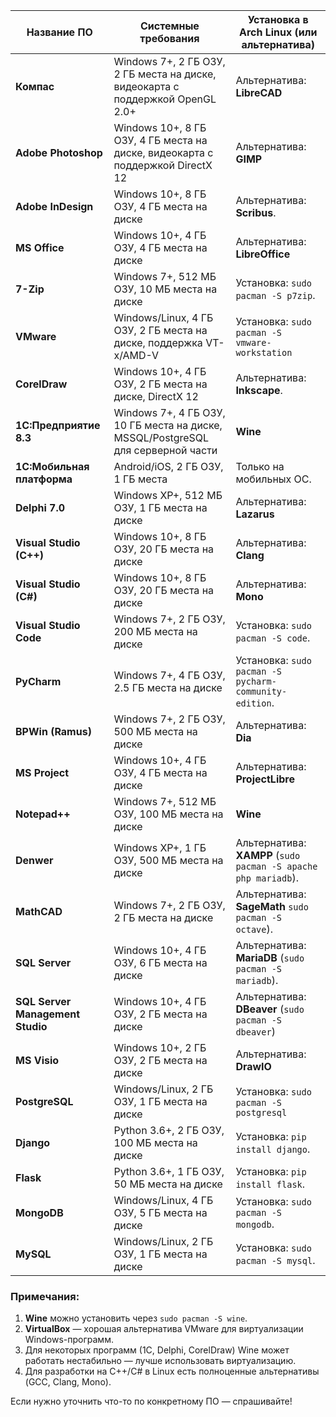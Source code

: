 
| Название ПО                      | Системные требования                                                             | Установка в Arch Linux (или альтернатива)                      |
| -------------------------------- | -------------------------------------------------------------------------------- | -------------------------------------------------------------- |
| **Компас**                       | Windows 7+, 2 ГБ ОЗУ, 2 ГБ места на диске, видеокарта с поддержкой OpenGL 2.0+   | Альтернатива: **LibreCAD**                                     |
| **Adobe Photoshop**              | Windows 10+, 8 ГБ ОЗУ, 4 ГБ места на диске, видеокарта с поддержкой DirectX 12   | Альтернатива: **GIMP**                                         |
| **Adobe InDesign**               | Windows 10+, 8 ГБ ОЗУ, 4 ГБ места на диске                                       | Альтернатива: **Scribus**.                                     |
| **MS Office**                    | Windows 10+, 4 ГБ ОЗУ, 4 ГБ места на диске                                       | Альтернатива: **LibreOffice**                                  |
| **7-Zip**                        | Windows 7+, 512 МБ ОЗУ, 10 МБ места на диске                                     | Установка: `sudo pacman -S p7zip`.                             |
| **VMware**                       | Windows/Linux, 4 ГБ ОЗУ, 2 ГБ места на диске, поддержка VT-x/AMD-V               | Установка: `sudo pacman -S vmware-workstation`                 |
| **CorelDraw**                    | Windows 10+, 4 ГБ ОЗУ, 2 ГБ места на диске, DirectX 12                           | Альтернатива: **Inkscape**.                                    |
| **1С:Предприятие 8.3**           | Windows 7+, 4 ГБ ОЗУ, 10 ГБ места на диске, MSSQL/PostgreSQL для серверной части | **Wine**                                                       |
| **1С:Мобильная платформа**       | Android/iOS, 2 ГБ ОЗУ, 1 ГБ места                                                | Только на мобильных ОС.                                        |
| **Delphi 7.0**                   | Windows XP+, 512 МБ ОЗУ, 1 ГБ места на диске                                     | Альтернатива: **Lazarus**                                      |
| **Visual Studio (C++)**          | Windows 10+, 8 ГБ ОЗУ, 20 ГБ места на диске                                      | Альтернатива:  **Clang**                                       |
| **Visual Studio (C#)**           | Windows 10+, 8 ГБ ОЗУ, 20 ГБ места на диске                                      | Альтернатива: **Mono**                                         |
| **Visual Studio Code**           | Windows 7+, 2 ГБ ОЗУ, 200 МБ места на диске                                      | Установка: `sudo pacman -S code`.                              |
| **PyCharm**                      | Windows 7+, 4 ГБ ОЗУ, 2.5 ГБ места на диске                                      | Установка: `sudo pacman -S pycharm-community-edition`.         |
| **BPWin (Ramus)**                | Windows 7+, 2 ГБ ОЗУ, 500 МБ места на диске                                      | Альтернатива: **Dia**                                          |
| **MS Project**                   | Windows 10+, 4 ГБ ОЗУ, 4 ГБ места на диске                                       | Альтернатива: **ProjectLibre**                                 |
| **Notepad++**                    | Windows 7+, 512 МБ ОЗУ, 100 МБ места на диске                                    | **Wine**                                                       |
| **Denwer**                       | Windows XP+, 1 ГБ ОЗУ, 500 МБ места на диске                                     | Альтернатива: **XAMPP** (`sudo pacman -S apache php mariadb`). |
| **MathCAD**                      | Windows 7+, 2 ГБ ОЗУ, 2 ГБ места на диске                                        | Альтернатива: **SageMath** `sudo pacman -S octave`).           |
| **SQL Server**                   | Windows 10+, 4 ГБ ОЗУ, 6 ГБ места на диске                                       | Альтернатива: **MariaDB** (`sudo pacman -S mariadb`).          |
| **SQL Server Management Studio** | Windows 10+, 4 ГБ ОЗУ, 2 ГБ места на диске                                       | Альтернатива: **DBeaver** (`sudo pacman -S dbeaver`)           |
| **MS Visio**                     | Windows 10+, 2 ГБ ОЗУ, 2 ГБ места на диске                                       | Альтернатива: **DrawIO**                                       |
| **PostgreSQL**                   | Windows/Linux, 2 ГБ ОЗУ, 1 ГБ места на диске                                     | Установка: `sudo pacman -S postgresql`                         |
| **Django**                       | Python 3.6+, 2 ГБ ОЗУ, 100 МБ места на диске                                     | Установка: `pip install django`.                               |
| **Flask**                        | Python 3.6+, 1 ГБ ОЗУ, 50 МБ места на диске                                      | Установка: `pip install flask`.                                |
| **MongoDB**                      | Windows/Linux, 4 ГБ ОЗУ, 5 ГБ места на диске                                     | Установка: `sudo pacman -S mongodb`.                           |
| **MySQL**                        | Windows/Linux, 2 ГБ ОЗУ, 1 ГБ места на диске                                     | Установка: `sudo pacman -S mysql`.                             |

### Примечания:
1. **Wine** можно установить через `sudo pacman -S wine`.  
2. **VirtualBox** — хорошая альтернатива VMware для виртуализации Windows-программ.  
3. Для некоторых программ (1С, Delphi, CorelDraw) Wine может работать нестабильно — лучше использовать виртуализацию.  
4. Для разработки на C++/C# в Linux есть полноценные альтернативы (GCC, Clang, Mono).  

Если нужно уточнить что-то по конкретному ПО — спрашивайте!